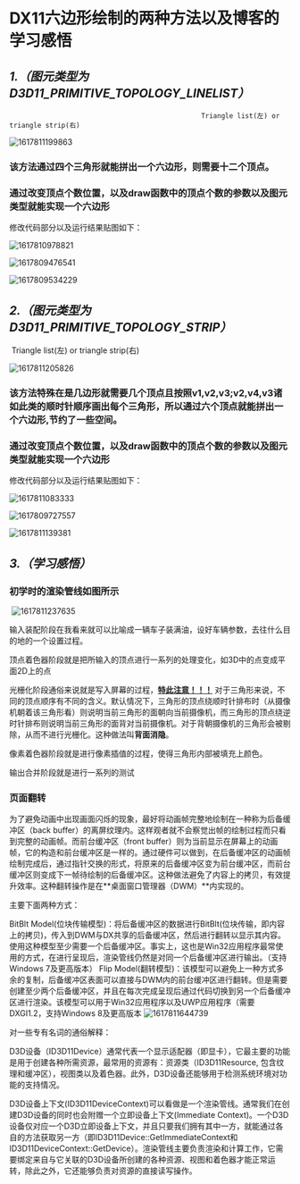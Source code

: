 # DX11六边形绘制的两种方法以及博客的学习感悟

## *1.（图元类型为D3D11_PRIMITIVE_TOPOLOGY_LINELIST）*

 													Triangle list(左) or triangle strip(右) 

  ![1617811199863](DX11六边形绘制的两种方法以及博客的学习感悟.assets/1617811199863.png)

### 该方法通过四个三角形就能拼出一个六边形，则需要十二个顶点。

### 通过改变顶点个数位置，以及draw函数中的顶点个数的参数以及图元类型就能实现一个六边形

修改代码部分以及运行结果贴图如下：



![1617810978821](DX11六边形绘制的两种方法以及博客的学习感悟.assets/1617810978821.png)

![1617809476541](DX11六边形绘制的两种方法以及博客的学习感悟.assets/1617809476541.png)

![1617809534229](C:\Users\Blossom\AppData\Roaming\Typora\typora-user-images\1617809534229.png)

## *2.（图元类型为D3D11_PRIMITIVE_TOPOLOGY_STRIP）*

​													Triangle list(左) or triangle strip(右) 

![1617811205826](DX11六边形绘制的两种方法以及博客的学习感悟.assets/1617811205826.png)

### 该方法特殊在是几边形就需要几个顶点且按照v1,v2,v3;v2,v4,v3诸如此类的顺时针顺序画出每个三角形，所以通过六个顶点就能拼出一个六边形,节约了一些空间。

### 通过改变顶点个数位置，以及draw函数中的顶点个数的参数以及图元类型就能实现一个六边形

修改代码部分以及运行结果贴图如下：

![1617811083333](DX11六边形绘制的两种方法以及博客的学习感悟.assets/1617811083333.png)

![1617809727557](DX11六边形绘制的两种方法以及博客的学习感悟.assets/1617809727557.png)



![1617811139381](DX11六边形绘制的两种方法以及博客的学习感悟.assets/1617811139381.png)

## *3.（学习感悟）*

### 初学时的渲染管线如图所示

​	  	![1617811237635](DX11六边形绘制的两种方法以及博客的学习感悟.assets/1617811237635.png)

输入装配阶段在我看来就可以比喻成一辆车子装满油，设好车辆参数，去往什么目的地的一个设置过程。

顶点着色器阶段就是把所输入的顶点进行一系列的处理变化，如3D中的点变成平面2D上的点

光栅化阶段通俗来说就是写入屏幕的过程，<u>**特此注意！！！**</u> 对于三角形来说，不同的顶点顺序有不同的含义。默认情况下，三角形的顶点绕顺时针排布时（从摄像机朝着该三角形看）则说明当前三角形的面朝向当前摄像机，而三角形的顶点绕逆时针排布则说明当前三角形的面背对当前摄像机。对于背朝摄像机的三角形会被剔除，从而不进行光栅化。这种做法叫**背面消隐**。 		

像素着色器阶段就是进行像素插值的过程，使得三角形内部被填充上颜色。

输出合并阶段就是进行一系列的测试								

### 页面翻转

为了避免动画中出现画面闪烁的现象，最好将动画帧完整地绘制在一种称为后备缓冲区（back buffer）的离屏纹理内。这样观者就不会察觉出帧的绘制过程而只看到完整的动画帧。而前台缓冲区（front buffer）则为当前显示在屏幕上的动画帧，它的构造和前台缓冲区是一样的。通过硬件可以做到，在后备缓冲区的动画帧绘制完成后，通过指针交换的形式，将原来的后备缓冲区变为前台缓冲区，而前台缓冲区则变成下一帧待绘制的后备缓冲区。这种做法避免了内容上的拷贝，有效提升效率。这种翻转操作是在**桌面窗口管理器（DWM）**内实现的。

主要下面两种方式：

BitBlt Model(位块传输模型)：将后备缓冲区的数据进行BitBlt(位块传输，即内容上的拷贝)，传入到DWM与DX共享的后备缓冲区，然后进行翻转以显示其内容。使用这种模型至少需要一个后备缓冲区。事实上，这也是Win32应用程序最常使用的方式，在进行呈现后，渲染管线仍然是对同一个后备缓冲区进行输出。（支持Windows 7及更高版本）
Flip Model(翻转模型)：该模型可以避免上一种方式多余的复制，后备缓冲区表面可以直接与DWM内的前台缓冲区进行翻转。但是需要创建至少两个后备缓冲区，并且在每次完成呈现后通过代码切换到另一个后备缓冲区进行渲染。该模型可以用于Win32应用程序以及UWP应用程序（需要DXGI1.2，支持Windows 8及更高版本
![1617811644739](DX11六边形绘制的两种方法以及博客的学习感悟.assets/1617811644739.png)

对一些专有名词的通俗解释：

D3D设备（ID3D11Device）通常代表一个显示适配器（即显卡），它最主要的功能是用于创建各种所需资源，最常用的资源有：资源类（ID3D11Resource, 包含纹理和缓冲区），视图类以及着色器。此外，D3D设备还能够用于检测系统环境对功能的支持情况。

D3D设备上下文(ID3D11DeviceContext)可以看做是一个渲染管线。通常我们在创建D3D设备的同时也会附赠一个立即设备上下文(Immediate Context)。一个D3D设备仅对应一个D3D立即设备上下文，并且只要我们拥有其中一方，就能通过各自的方法获取另一方（即ID3D11Device::GetImmediateContext和ID3D11DeviceContext::GetDevice）。渲染管线主要负责渲染和计算工作，它需要绑定来自与它关联的D3D设备所创建的各种资源、视图和着色器才能正常运转，除此之外，它还能够负责对资源的直接读写操作。

